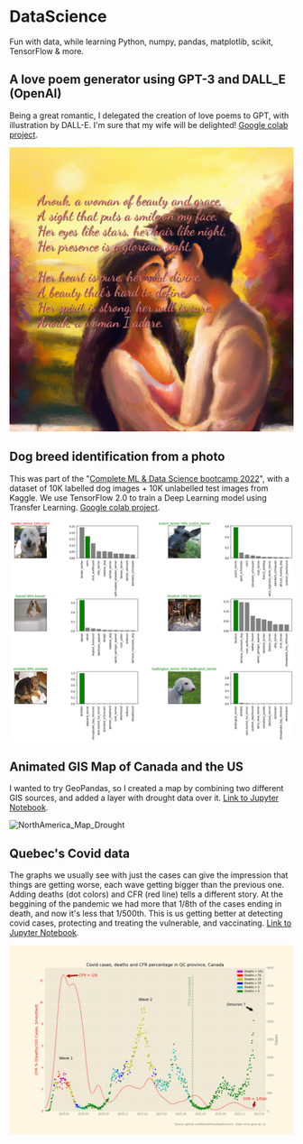 # DataScience
Fun with data, while learning Python, numpy, pandas, matplotlib, scikit, TensorFlow & more.

## A love poem generator using GPT-3 and DALL_E (OpenAI)
Being a great romantic, I delegated the creation of love poems to GPT, with illustration by DALL-E. I'm sure that my wife will be delighted! [Google colab project](https://github.com/BenoitFries/DataScience/blob/main/An_illustrated_love_poem_generator_using_GPT_and_DALL_E_(OpenAI).ipynb).

![Dog Breed Identification](https://github.com/BenoitFries/DataScience/blob/main/poem1.png?raw=true)

## Dog breed identification from a photo
This was part of the "[Complete ML & Data Science bootcamp 2022](https://www.udemy.com/course/complete-machine-learning-and-data-science-zero-to-mastery/learn/lecture/18041737#overview)", with a dataset of 10K labelled dog images + 10K unlabelled test images from Kaggle. We use TensorFlow 2.0 to train a Deep Learning model using Transfer Learning. [Google colab project](https://github.com/BenoitFries/DataScience/blob/main/dog_vision.ipynb).

![Dog Breed Identification](https://github.com/BenoitFries/DataScience/blob/main/dogvision.png?raw=true)

## Animated GIS Map of Canada and the US
I wanted to try GeoPandas, so I created a map by combining two different GIS sources, and added a layer with drought data over it. [Link to Jupyter Notebook](https://github.com/BenoitFries/DataScience/blob/main/GIS%20Map%20of%20US%20and%20Canada%20with%20drought%20data.ipynb).

![NorthAmerica_Map_Drought](https://user-images.githubusercontent.com/40205456/146647247-047bbc31-a9e5-4555-9185-2a9ccc8380db.gif)

## Quebec's Covid data
The graphs we usually see with just the cases can give the impression that things are getting worse, each wave getting bigger than the previous one. Adding deaths (dot colors) and CFR (red line) tells a different story. At the beggining of the pandemic we had more that 1/8th of the cases ending in death, and now it's less that 1/500th. This is us getting better at detecting covid cases, protecting and treating the vulnerable, and vaccinating. [Link to Jupyter Notebook](https://github.com/BenoitFries/DataScience/blob/main/Exploring%20Quebec's%20COVID%20data.ipynb).

![QC_Covid_Cases_and_Deaths](https://github.com/BenoitFries/DataScience/blob/main/QC_Covid_Cases_and_Deaths.png?raw=true)

